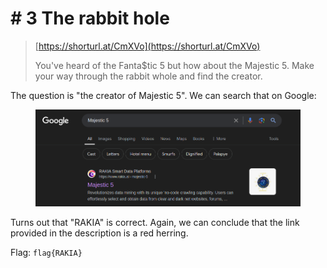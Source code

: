 # # 3 The rabbit hole

> [https://shorturl.at/CmXVo](https://shorturl.at/CmXVo)
>
> You've heard of the Fanta$tic 5 but how about the Majestic 5. Make your way through the rabbit whole and find the creator.

The question is "the creator of Majestic 5". We can search that on Google:

<figure><img src="../../../.gitbook/assets/image (1) (1) (1) (1).png" alt=""><figcaption></figcaption></figure>

Turns out that "RAKIA" is correct. Again, we can conclude that the link provided in the description is a red herring.

Flag: `flag{RAKIA}`
